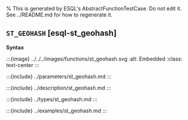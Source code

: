 % This is generated by ESQL's AbstractFunctionTestCase. Do not edit it. See ../README.md for how to regenerate it.

## `ST_GEOHASH` [esql-st_geohash]

**Syntax**

:::{image} ../../../images/functions/st_geohash.svg
:alt: Embedded
:class: text-center
:::


:::{include} ../parameters/st_geohash.md
:::

:::{include} ../description/st_geohash.md
:::

:::{include} ../types/st_geohash.md
:::

:::{include} ../examples/st_geohash.md
:::

